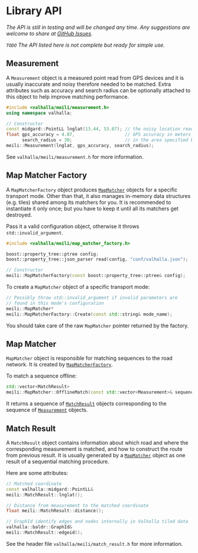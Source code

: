 # Library API

*The API is still in testing and will be changed any time. Any
 suggestions are welcome to share at
 [GitHub Issues](https://github.com/valhalla/valhalla/issues).*

*`TODO` The API listed here is not complete but ready for simple use.*

## Measurement

A `Measurement` object is a measured point read from GPS devices and
it is usually inaccurate and noisy therefore needed to be
matched. Extra attributes such as accuracy and search radius can be
optionally attached to this object to help improve matching
performance.

```C++
#include <valhalla/meili/measurement.h>
using namespace valhalla;

// Constructor
const midgard::PointLL lnglat(13.44, 53.67); // the noisy location read from GPS device
float gps_accuracy = 4.07,                   // GPS accuracy in meters
      search_radius = 30;                    // in the area specified by the radius in meters search road candidates
meili::Measurement(lnglat, gps_accuracy, search_radius);
```

See `valhalla/meili/measurement.h` for more information.

## Map Matcher Factory

A `MapMatcherFactory` object produces [`MapMatcher`](#map-matcher)
objects for a specific transport mode. Other than that, it also
manages in-memory data structures (e.g. tiles) shared among its
matchers for you. It is recommended to instantiate it only once; but
you have to keep it until all its matchers get destroyed.

Pass it a valid configuration object, otherwise it throws
`std::invalid_argument`.

```C++
#include <valhalla/meili/map_matcher_factory.h>

boost::property_tree::ptree config;
boost::property_tree::json_parser read(config, "conf/valhalla.json");

// Constructor
meili::MapMatcherFactory(const boost::property_tree::ptree& config);
```

To create a `MapMatcher` object of a specific transport mode:

```C++
// Possibly throw std::invalid_argument if invalid parameters are
// found in this mode's configuration
meili::MapMatcher*
meili::MapMatcherFactory::Create(const std::string& mode_name);
```

You should take care of the raw `MapMatcher` pointer returned by the
factory.

## Map Matcher

`MapMatcher` object is responsible for matching sequences to the road
network. It is created by
[`MapMatcherFactory`](#map-matcher-factory).

To match a sequence offline:
```C++
std::vector<MatchResult>
meili::MapMatcher::OfflineMatch(const std::vector<Measurement>& sequence);
```

It returns a sequence of [`MatchResult`](#match-result) objects
corresponding to the sequence of [`Measurement`](#measurement) objects.

## Match Result

A `MatchResult` object contains information about which road and
where the corresponding measurement is matched, and how to construct
the route from previous result. It is usually generated by a
[`MapMatcher`](#map-matcher) object as one result of a sequential
matching procedure.

Here are some attributes:
```C++
// Matched coordinate
const valhalla::midgard::PointLL&
meili::MatchResult::lnglat();

// Distance from measurement to the matched coordinate
float meili::MatchResult::distance();

// GraphId identify edges and nodes internally in Valhalla tiled data
valhalla::baldr::GraphId&
meili::MatchResult::edgeid();
```

See the header file `valhalla/meili/match_result.h` for more
information.
